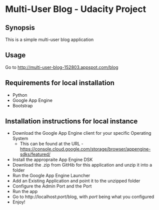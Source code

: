 # Multi-User Blog - Udacity Project

## Synopsis

This is a simple multi-user blog application

## Usage

Go to http://multi-user-blog-152803.appspot.com/blog

## Requirements for local installation

* Python
* Google App Engine
* Bootstrap

## Installation instructions for local instance

* Download the Google App Engine client for your specific Operating System
    * This can be found at the URL - https://console.cloud.google.com/storage/browser/appengine-sdks/featured/
* Install the appropraite App Engine DSK
* Download the .zip from GitHib for this application and unzip it into a folder
* Run the Google App Engine Launcher
* Add an Existing Application and point it to the unzipped folder
* Configure the Admin Port and the Port
* Run the app
* Go to http://localhost:*port*/blog, with *port* being what you configured
* Enjoy!